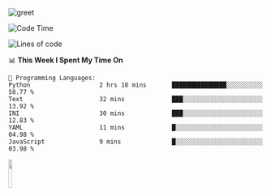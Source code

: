 ![greet](https://user-images.githubusercontent.com/44234583/146624354-9d461392-3676-4e7a-b12f-debc7319f53b.gif) 


<!--START_SECTION:waka-->
![Code Time](http://img.shields.io/badge/Code%20Time-624%20hrs%2052%20mins-blue)

![Lines of code](https://img.shields.io/badge/From%20Hello%20World%20I%27ve%20Written-5.1%20million%20lines%20of%20code-blue)

📊 **This Week I Spent My Time On** 

```text
💬 Programming Languages: 
Python                   2 hrs 18 mins       ███████████████░░░░░░░░░░   58.77 % 
Text                     32 mins             ███░░░░░░░░░░░░░░░░░░░░░░   13.92 % 
INI                      30 mins             ███░░░░░░░░░░░░░░░░░░░░░░   12.83 % 
YAML                     11 mins             █░░░░░░░░░░░░░░░░░░░░░░░░   04.98 % 
JavaScript               9 mins              █░░░░░░░░░░░░░░░░░░░░░░░░   03.98 % 
```


<!--END_SECTION:waka-->
<img src="https://user-images.githubusercontent.com/44234583/191059235-95ebfce1-7fc7-4eee-baff-214d902e7c18.gif" width="12%"/>

